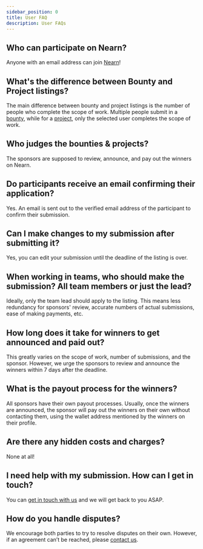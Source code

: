 ```yaml
---
sidebar_position: 0
title: User FAQ
description: User FAQs
---
```


## Who can participate on Nearn?
    
Anyone with an email address can join [Nearn](https://nearn.io)!

## What's the difference between Bounty and Project listings?
    
The main difference between bounty and project listings is the number of people who complete the scope of work. Multiple people submit in a [bounty](opportunities.md#bounties), while for a [project](opportunities.md#projects), only the selected user completes the scope of work.

## Who judges the bounties & projects?

The sponsors are supposed to review, announce, and pay out the winners on Nearn.

## Do participants receive an email confirming their application?
  
Yes. An email is sent out to the verified email address of the participant to confirm their submission.

## Can I make changes to my submission after submitting it?
    
Yes, you can edit your submission until the deadline of the listing is over.

## When working in teams, who should make the submission? All team members or just the lead?
    
Ideally, only the team lead should apply to the listing. This means less redundancy for sponsors' review, accurate numbers of actual submissions, ease of making payments, etc.

## How long does it take for winners to get announced and paid out?
    
This greatly varies on the scope of work, number of submissions, and the sponsor. However, we urge the sponsors to review and announce the winners within 7 days after the deadline.
    
## What is the payout process for the winners?
    
All sponsors have their own payout processes. Usually, once the winners are announced, the sponsor will pay out the winners on their own without contacting them, using the wallet address mentioned by the winners on their profile.

## Are there any hidden costs and charges?

None at all!

## I need help with my submission. How can I get in touch?

You can [get in touch with us](support.md) and we will get back to you ASAP.

## How do you handle disputes?
    
We encourage both parties to try to resolve disputes on their own. However, if an agreement can’t be reached, please [contact us](support.md).
